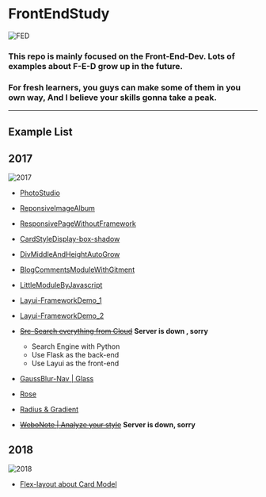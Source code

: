 # FrontEndStudy
![FED](https://img.shields.io/badge/FrontEndStudy-Forward-brightgreen.svg)

### This repo is mainly focused on the **Front-End-Dev**. Lots of examples about F-E-D grow up in the future.

### **For fresh learners**, you guys can make some of them in you own way, And I believe **your skills gonna take a peak.**  

---

## Example List

## 2017
![2017](https://images.unsplash.com/photo-1482932542078-12df7104cc78?ixlib=rb-0.3.5&ixid=eyJhcHBfaWQiOjEyMDd9&s=506e75d92b1d5f510852c6e108522e39&auto=format&fit=crop&w=666&q=80)

* [PhotoStudio](http://hongwing.github.io/PhotoStudio)

* [ReponsiveImageAlbum](https://acarat.coding.me/FrontEndStudy/album.html)

* [ResponsivePageWithoutFramework](https://acarat.coding.me/FrontEndStudy/responsive.html)

* [CardStyleDisplay-box-shadow](https://acarat.coding.me/FrontEndStudy//card.html)

* [DivMiddleAndHeightAutoGrow](https://acarat.coding.me/FrontEndStudy/div-middle.html)

* [BlogCommentsModuleWithGitment](https://hongwing.gitee.io/commentsgitee)

* [LittleModuleByJavascript](https://acarat.coding.me/FrontEndStudy/Comments.html)

* [Layui-FrameworkDemo_1](https://acarat.coding.me/FrontEndStudy)

* [Layui-FrameworkDemo_2](https://acarat.coding.me/FrontEndStudy/OOP)

* ~~[Src-Search everything from Cloud](http://116.196.101.202/source)~~ **Server is down , sorry**
    - Search Engine with Python
    - Use Flask as the back-end 
    - Use Layui as the front-end 


* [GaussBlur-Nav | Glass](https://acarat.coding.me/FrontEndStudy/demo-nav)

* [Rose](https://acarat.coding.me/FrontEndStudy/rose)

* [Radius & Gradient](https://acarat.coding.me/FrontEndStudy/radius)

* ~~[WeboNote | Analyze your style](http://116.196.101.202)~~ **Server is down, sorry**

## 2018
![2018](https://images.unsplash.com/photo-1512248805576-c1b31f6fcab1?ixlib=rb-0.3.5&s=8eb4ba81e579cc295feb0c1fa9940623&auto=format&fit=crop&w=751&q=80)

* [Flex-layout about Card Model](http://wegeek.club/FrontEndStudy/flex-layout)
